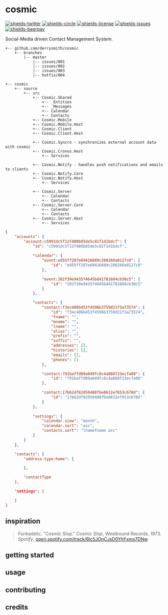 # cosmic

[![shields-twitter](https://img.shields.io/twitter/follow/derryroshad.svg?style=flat-square)][1]
[![shields-circle](https://img.shields.io/circleci/build/github/derrysmith/cosmic/master.svg?style=flat-square)][6]
[![shields-license](https://img.shields.io/github/license/derrysmith/cosmic.svg?style=flat-square)][2]
[![shields-issues](https://img.shields.io/github/issues-raw/derrysmith/cosmic.svg?style=flat-square)][5]
[![shields-beerpay](https://img.shields.io/beerpay/derrysmith/cosmic.svg?style=flat-square)][3]

Social-Media driven Contact Management System.


```
+-- github.com/derrysmith/cosmic
	+-- branches
		|-- master
			|-- issues/001
			|-- issues/002
			|-- issues/003
			|-- hotfix/004
```

```
+-- cosmic
	+-- source
		+-- src
			+-- Cosmic.Shared
				+-- _Entities
				+-- _Messages
				+-- Calendar
				+-- Contacts
			+-- Cosmic.Mobile
			+-- Cosmic.Mobile.Host
			+-- Cosmic.Client
			+-- Cosmic.Client.Host
			
			+-- Cosmic.Syncro - synchronizes external account data with cosmic
			+-- Cosmic.Cronos.Host
				+-- Services
			
			+-- Cosmic.Notify - handles push notifications and emails to clients
			+-- Cosmic.Notify.Core
			+-- Cosmic.Notify.Host
				+-- Services
			
			+-- Cosmic.Server
				+-- Calendar
				+-- Contacts
			+-- Cosmic.Server.Core
				+-- Calendar
				+-- Contacts
			+-- Cosmic.Server.Host
				+-- Services

```

```json
{
	"accounts": {
		"account:c5991dc5f12f480b85de5c81f1d1bdcf": {
			"id": "c5991dc5f12f480b85de5c81f1d1bdcf",
			
			"calendar": {
				"event:e955ff287e69426889c288260a0127c0": {
					"id": "e955ff287e69426889c288260a0127c0"
				},

				"event:202f39e9435f4645bd41781604cb30c5": {
					"id": "202f39e9435f4645bd41781604cb30c5"
				}
			},

			"contacts": {
				"contact:f3ec406b453f4596b3759d21f3a73574": {
					"id": "f3ec406b453f4596b3759d21f3a73574",
					"fname": "",
					"mname": "",
					"lname": "",
					"alias": "",
					"prefix": "",
					"suffix": "",
					"addresses": [],
					"histories": [],
					"emails": [],
					"phones": []
				},

				"contact:791baffd09a049fc8c4a860f23ecfa08": {
					"id": "791baffd09a049fc8c4a860f23ecfa08"
				},

				"contact:17b62df82050488fbe8632ef653c678d": {
					"id": "17b62df82050488fbe8632ef653c678d"
				}
			},
			
			"settings": {
				"calendar.view": "month",
				"calendar.sort": "asc",
				"contacts.sort": "lnamefname asc"
			}
		}
	},

	"contacts": {
		"address-type:home": {

		},

		"contactType
	},

	"settings": {

	}
}
```

## inspiration

> Funkadelic. "Cosmic Slop." _Cosmic Slop_, Westbound Records, 1973.<br />_Spotify_, [open.spotify.com/track/6lc5JOnCJsD0YhYxms7DNw][4]

## getting started

## usage

## contributing

## credits

[1]: https://twitter.com/derryroshad
[2]: https://github.com/derrysmith/cosmic/blob/master/license.md
[3]: https://github.com/derrysmith/cosmic
[4]: https://open.spotify.com/track/6lc5JOnCJsD0YhYxms7DNw?si=X9_0wY5bTkq44ZxkQ30bhg
[5]: https://github.com/derrysmith/cosmic
[6]: https://circleci.com/gh/derrysmith/cosmic